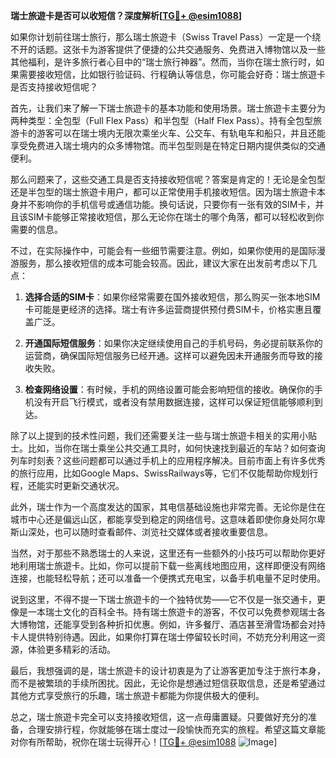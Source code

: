 **瑞士旅遊卡是否可以收短信？深度解析[[TG💪+ @esim1088](https://t.me/s/esim1088)]**

如果你计划前往瑞士旅行，那么瑞士旅遊卡（Swiss Travel Pass）一定是一个绕不开的话题。这张卡为游客提供了便捷的公共交通服务、免费进入博物馆以及一些其他福利，是许多旅行者心目中的“瑞士旅行神器”。然而，当你在瑞士旅行时，如果需要接收短信，比如银行验证码、行程确认等信息，你可能会好奇：瑞士旅遊卡是否支持接收短信呢？

首先，让我们来了解一下瑞士旅遊卡的基本功能和使用场景。瑞士旅遊卡主要分为两种类型：全包型（Full Flex Pass）和半包型（Half Flex Pass）。持有全包型旅游卡的游客可以在瑞士境内无限次乘坐火车、公交车、有轨电车和船只，并且还能享受免费进入瑞士境内的众多博物馆。而半包型则是在特定日期内提供类似的交通便利。

那么问题来了，这些交通工具是否支持接收短信呢？答案是肯定的！无论是全包型还是半包型的瑞士旅遊卡用户，都可以正常使用手机接收短信。因为瑞士旅遊卡本身并不影响你的手机信号或通信功能。换句话说，只要你有一张有效的SIM卡，并且该SIM卡能够正常接收短信，那么无论你在瑞士的哪个角落，都可以轻松收到你需要的信息。

不过，在实际操作中，可能会有一些细节需要注意。例如，如果你使用的是国际漫游服务，那么接收短信的成本可能会较高。因此，建议大家在出发前考虑以下几点：

1. **选择合适的SIM卡**：如果你经常需要在国外接收短信，那么购买一张本地SIM卡可能是更经济的选择。瑞士有许多运营商提供预付费SIM卡，价格实惠且覆盖广泛。
   
2. **开通国际短信服务**：如果你决定继续使用自己的手机号码，务必提前联系你的运营商，确保国际短信服务已经开通。这样可以避免因未开通服务而导致的接收失败。

3. **检查网络设置**：有时候，手机的网络设置可能会影响短信的接收。确保你的手机没有开启飞行模式，或者没有禁用数据连接，这样可以保证短信能够顺利到达。

除了以上提到的技术性问题，我们还需要关注一些与瑞士旅遊卡相关的实用小贴士。比如，当你在瑞士乘坐公共交通工具时，如何快速找到最近的车站？如何查询列车时刻表？这些问题都可以通过手机上的应用程序解决。目前市面上有许多优秀的旅行应用，比如Google Maps、SwissRailways等，它们不仅能帮助你规划行程，还能实时更新交通状况。

此外，瑞士作为一个高度发达的国家，其电信基础设施也非常完善。无论你是住在城市中心还是偏远山区，都能享受到稳定的网络信号。这意味着即使你身处阿尔卑斯山深处，也可以随时查看邮件、浏览社交媒体或者接收重要信息。

当然，对于那些不熟悉瑞士的人来说，这里还有一些额外的小技巧可以帮助你更好地利用瑞士旅遊卡。比如，你可以提前下载一些离线地图应用，这样即便没有网络连接，也能轻松导航；还可以准备一个便携式充电宝，以备手机电量不足时使用。

说到这里，不得不提一下瑞士旅遊卡的一个独特优势——它不仅是一张交通卡，更像是一本瑞士文化的百科全书。持有瑞士旅遊卡的游客，不仅可以免费参观瑞士各大博物馆，还能享受到各种折扣优惠。例如，许多餐厅、酒店甚至滑雪场都会对持卡人提供特别待遇。因此，如果你打算在瑞士停留较长时间，不妨充分利用这一资源，体验更多精彩的活动。

最后，我想强调的是，瑞士旅遊卡的设计初衷是为了让游客更加专注于旅行本身，而不是被繁琐的手续所困扰。因此，无论你是想通过短信获取信息，还是希望通过其他方式享受旅行的乐趣，瑞士旅遊卡都能为你提供极大的便利。

总之，瑞士旅遊卡完全可以支持接收短信，这一点毋庸置疑。只要做好充分的准备，合理安排行程，你就能够在瑞士度过一段愉快而充实的旅程。希望这篇文章能对你有所帮助，祝你在瑞士玩得开心！[[TG💪+ @esim1088](https://t.me/s/esim1088) ![Image](https://i.postimg.cc/4NQfJmqS/Snipaste-2025-05-13-00-14-12.png)]